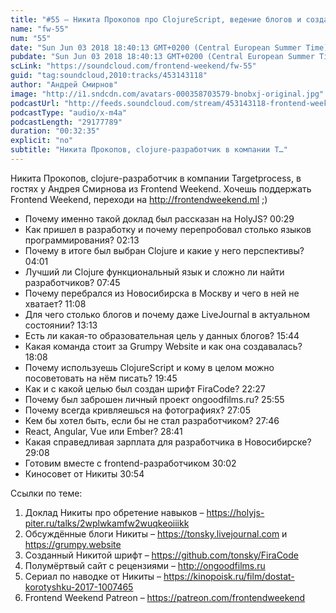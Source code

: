 ```yaml
---
title: "#55 – Никита Прокопов про ClojureScript, ведение блогов и создание собственного шрифта"
name: "fw-55"
num: "55"
date: "Sun Jun 03 2018 18:40:13 GMT+0200 (Central European Summer Time)"
pubdate: "Sun Jun 03 2018 18:40:13 GMT+0200 (Central European Summer Time)"
scLink: "https://soundcloud.com/frontend-weekend/fw-55"
guid: "tag:soundcloud,2010:tracks/453143118"
author: "Андрей Смирнов"
image: "http://i1.sndcdn.com/avatars-000358703579-bnobxj-original.jpg"
podcastUrl: "http://feeds.soundcloud.com/stream/453143118-frontend-weekend-fw-55.m4a"
podcastType: "audio/x-m4a"
podcastLength: "29177789"
duration: "00:32:35"
explicit: "no"
subtitle: "Никита Прокопов, clojure-разработчик в компании T…"
---
```

Никита Прокопов, clojure-разработчик в компании Targetprocess, в гостях у Андрея Смирнова из Frontend Weekend. Хочешь поддержать Frontend Weekend, переходи на http://frontendweekend.ml ;)

- Почему именно такой доклад был рассказан на HolyJS? 00:29
- Как пришел в разработку и почему перепробовал столько языков программирования? 02:13
- Почему в итоге был выбран Clojure и какие у него перспективы? 04:01
- Лучший ли Clojure функциональный язык и сложно ли найти разработчиков? 07:45
- Почему перебрался из Новосибирска в Москву и чего в ней не хватает? 11:08
- Для чего столько блогов и почему даже LiveJournal в актуальном состоянии? 13:13
- Есть ли какая-то образовательная цель у данных блогов? 15:44
- Какая команда стоит за Grumpy Website и как она создавалась? 18:08
- Почему используешь ClojureScript и кому в целом можно посоветовать на нём писать? 19:45
- Как и с какой целью был создан шрифт FiraCode? 22:27
- Почему был заброшен личный проект ongoodfilms.ru? 25:55
- Почему всегда кривляешься на фотографиях? 27:05
- Кем бы хотел быть, если бы не стал разработчиком? 27:46
- React, Angular, Vue или Ember? 28:41
- Какая справедливая зарплата для разработчика в Новосибирске? 29:08
- Готовим вместе с frontend-разработчиком 30:02
- Киносовет от Никиты 30:54

Ссылки по теме:
1) Доклад Никиты про обретение навыков – https://holyjs-piter.ru/talks/2wplwkamfw2wuqkeoiiikk
2) Обсуждённые блоги Никиты – https://tonsky.livejournal.com и https://grumpy.website
3) Созданный Никитой шрифт – https://github.com/tonsky/FiraCode
4) Полумёртвый сайт с рецензиями – http://ongoodfilms.ru
5) Сериал по наводке от Никиты – https://kinopoisk.ru/film/dostat-korotyshku-2017-1007465
6) Frontend Weekend Patreon – https://patreon.com/frontendweekend